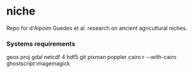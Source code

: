# niche
Repo for d'Alpoim Guedes et al. research on ancient agricultural niches.


### Systems requirements
geos
proj
gdal
netcdf 4
hdf5
git
pixman
poppler
cairo
r --with-cairo
ghostscript
imagemagick
